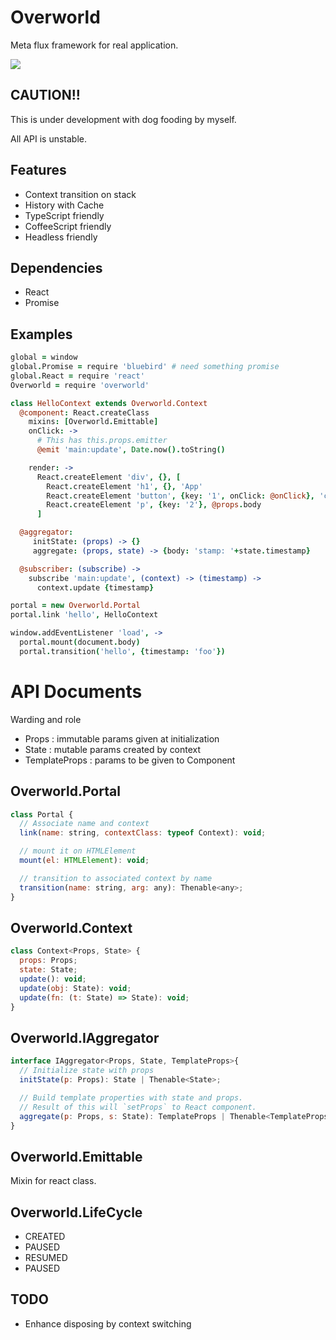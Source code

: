 # Overworld

Meta flux framework for real application.

![](https://cdn0.iconfinder.com/data/icons/gcons-2/21/world7-512.png)

## CAUTION!!

This is under development with dog fooding by myself.

All API is unstable.

## Features

- Context transition on stack
- History with Cache
- TypeScript friendly
- CoffeeScript friendly
- Headless friendly

## Dependencies

- React
- Promise

## Examples

```coffee
global = window
global.Promise = require 'bluebird' # need something promise
global.React = require 'react'
Overworld = require 'overworld'

class HelloContext extends Overworld.Context
  @component: React.createClass
    mixins: [Overworld.Emittable]
    onClick: ->
      # This has this.props.emitter
      @emit 'main:update', Date.now().toString()

    render: ->
      React.createElement 'div', {}, [
        React.createElement 'h1', {}, 'App'
        React.createElement 'button', {key: '1', onClick: @onClick}, 'click me'
        React.createElement 'p', {key: '2'}, @props.body
      ]

  @aggregator:
     initState: (props) -> {}
     aggregate: (props, state) -> {body: 'stamp: '+state.timestamp}

  @subscriber: (subscribe) ->
    subscribe 'main:update', (context) -> (timestamp) ->
      context.update {timestamp}

portal = new Overworld.Portal
portal.link 'hello', HelloContext

window.addEventListener 'load', ->
  portal.mount(document.body)
  portal.transition('hello', {timestamp: 'foo'})
```

# API Documents

Warding and role

- Props : immutable params given at initialization
- State : mutable params created by context
- TemplateProps : params to be given to Component

## Overworld.Portal

```javascript
class Portal {
  // Associate name and context
  link(name: string, contextClass: typeof Context): void;

  // mount it on HTMLElement
  mount(el: HTMLElement): void;

  // transition to associated context by name
  transition(name: string, arg: any): Thenable<any>;
}
```

## Overworld.Context

```javascript
class Context<Props, State> {
  props: Props;
  state: State;
  update(): void;
  update(obj: State): void;
  update(fn: (t: State) => State): void;
}
```

## Overworld.IAggregator

```javascript
interface IAggregator<Props, State, TemplateProps>{
  // Initialize state with props
  initState(p: Props): State | Thenable<State>;

  // Build template properties with state and props.
  // Result of this will `setProps` to React component.
  aggregate(p: Props, s: State): TemplateProps | Thenable<TemplateProps>;
}
```

## Overworld.Emittable

Mixin for react class.

## Overworld.LifeCycle

- CREATED
- PAUSED
- RESUMED
- PAUSED

## TODO

- Enhance disposing by context switching

